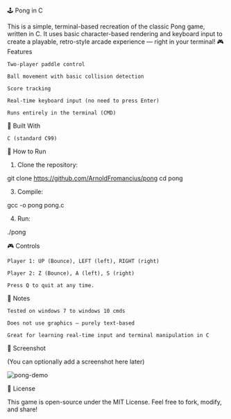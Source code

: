 🕹️ Pong in C

This is a simple, terminal-based recreation of the classic Pong game, written in C. It uses basic character-based rendering and keyboard input to create a playable, retro-style arcade experience — right in your terminal!
🎮 Features

    Two-player paddle control

    Ball movement with basic collision detection

    Score tracking

    Real-time keyboard input (no need to press Enter)

    Runs entirely in the terminal (CMD)

🧱 Built With

    C (standard C99)

🚀 How to Run
1. Clone the repository:

git clone https://github.com/ArnoldFromancius/pong
cd pong

3. Compile:

gcc -o pong pong.c 

4. Run:

./pong

🎮 Controls

    Player 1: UP (Bounce), LEFT (left), RIGHT (right)

    Player 2: Z (Bounce), A (left), S (right)

    Press Q to quit at any time.

📌 Notes

    Tested on windows 7 to windows 10 cmds

    Does not use graphics — purely text-based

    Great for learning real-time input and terminal manipulation in C

📸 Screenshot

(You can optionally add a screenshot here later)

![pong-demo](pong-demo.gif)

📜 License

This game is open-source under the MIT License. Feel free to fork, modify, and share!
